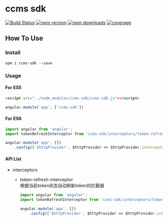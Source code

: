 # ccms sdk

[![Build Status](https://img.shields.io/travis/ShuyunFF2E/ccms-sdk.svg?style=flat)](https://travis-ci.org/ShuyunFF2E/ccms-sdk)
[![npm version](https://img.shields.io/npm/v/ccms-sdk.svg?style=flat)](https://www.npmjs.com/package/ccms-sdk)
[![npm downloads](https://img.shields.io/npm/dt/ccms-sdk.svg?style=flat)](https://www.npmjs.com/package/ccms-sdk)
[![coverage](https://img.shields.io/codecov/c/github/ShuyunFF2E/ccms-sdk.svg?style=flat)](https://codecov.io/gh/ShuyunFF2E/ccms-sdk)

## How To Use

### Install

```shell
npm i ccms-sdk --save
```

### Usage

#### For ES5

```html
<script src="../node_modules/ccms-sdk/ccms-sdk.js"></script>
```

```js
angular.module('app', ['ccms.sdk'])
```

#### For ES6

```js
import angular from 'angular';
import tokenRefreshInterceptor from 'ccms-sdk/interceptors/token-refresh-interceptor';

angular.module('app', [])
	.config(['$httpProvider', $httpProvider => $httpProvider.interceptors.push(() => tokenRefreshInterceptor)])
```

#### API List
* interceptors
	* token-refresh-interceptor  
		根据当前token状态自动刷新token的拦截器
		
		```js
		import angular from 'angular';
		import tokenRefreshInterceptor from 'ccms-sdk/interceptors/token-refresh-interceptor';

		angular.module('app', [])
			.config(['$httpProvider', $httpProvider => $httpProvider.interceptors.push(() => tokenRefreshInterceptor)])
		```
